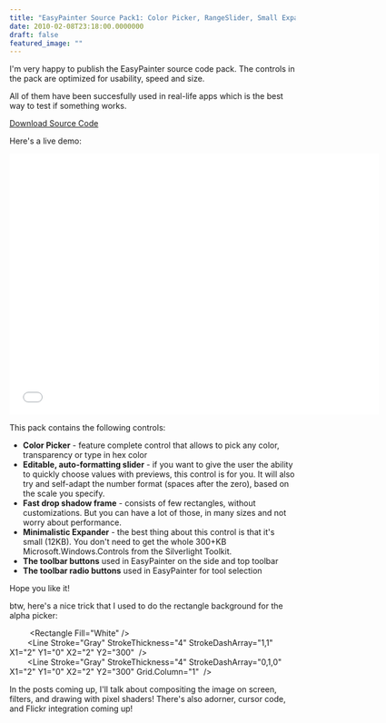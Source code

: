 ```yaml
---
title: "EasyPainter Source Pack1: Color Picker, RangeSlider, Small Expander, Fast Drop Shadow and more!"
date: 2010-02-08T23:18:00.0000000
draft: false
featured_image: ""
---
```


<p>I'm very happy to publish the EasyPainter source code pack. The controls in the pack are optimized for usability, speed and size.</p>
<p>All of them have been succesfully used in real-life apps which is the best way to test if something works.</p>
<p><a href="http://nokola.com/sources/EasyPainterControlsPack1.zip">Download Source Code</a></p>
<p>Here's a live demo:</p>
<iframe src="/sample.aspx?xap=EasyPainterControlsPack1" width="650px" height="460px" style="border: 0px solid" frameborder="0"></iframe>
<p>This pack contains the following controls:</p>
<ul>
<li><strong>Color Picker</strong> - feature complete control that allows to pick any color, transparency or&nbsp;type in&nbsp;hex color</li>
<li><strong>Editable, auto-formatting slider</strong> - if you want to give the user the ability to quickly choose values with previews, this control is for you. It will also try and self-adapt the number format (spaces after the zero), based on the scale you specify.</li>
<li><strong>Fast drop shadow frame</strong> - consists of few rectangles, without customizations. But you can have a lot of those, in many sizes and not worry about performance.</li>
<li><strong>Minimalistic Expander</strong> - the best thing about this control is that it's small (12KB). You don't need to get the whole 300+KB Microsoft.Windows.Controls from the Silverlight Toolkit.</li>
<li><strong>The toolbar buttons</strong> used in EasyPainter on the side and top toolbar</li>
<li><strong>The toolbar radio buttons</strong> used in EasyPainter for tool selection</li>
</ul>
<p>Hope you like it!</p>
<p>btw, here's a nice trick that I used to do the rectangle background for the alpha picker:</p>
<p>&nbsp;&nbsp;&nbsp;&nbsp;&nbsp;&nbsp;&nbsp;&nbsp; &lt;Rectangle Fill="White" /&gt;<br />&nbsp;&nbsp;&nbsp;&nbsp;&nbsp;&nbsp;&nbsp; &lt;Line Stroke="Gray" StrokeThickness="4" StrokeDashArray="1,1" X1="2" Y1="0" X2="2" Y2="300"&nbsp; /&gt;<br />&nbsp;&nbsp;&nbsp;&nbsp;&nbsp;&nbsp;&nbsp; &lt;Line Stroke="Gray" StrokeThickness="4" StrokeDashArray="0,1,0" X1="2" Y1="0" X2="2" Y2="300" Grid.Column="1"&nbsp; /&gt;</p>
<p>In the posts coming up, I'll talk about compositing the image on screen, filters,&nbsp;and drawing with pixel shaders! There's also adorner, cursor code, and Flickr integration coming up!</p>
<p>&nbsp;</p>